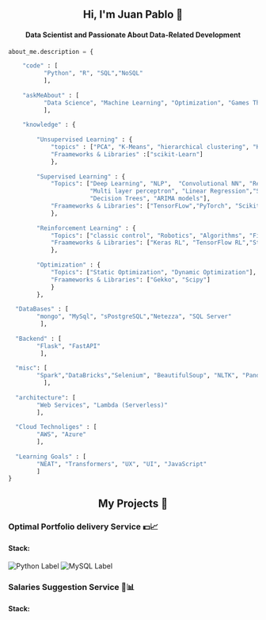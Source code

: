 
<div>
  <h2 align = "center" id = "heading" font-weight =  bold>Hi, I'm Juan Pablo 👋</h2>
  <h4 align="center" id="heading">Data Scientist and Passionate About Data-Related Development</h4>
</div>


```python
about_me.description = {

    "code" : [ 
          "Python", "R", "SQL","NoSQL"
          ],
          
    "askMeAbout" : [
          "Data Science", "Machine Learning", "Optimization", "Games Theory"
          ],
          
    "knowledge" : {
    
        "Unsupervised Learning" : {
            "topics" : ["PCA", "K-Means", "hierarchical clustering", "KNN"],
            "Fraameworks & Libraries" :["scikit-Learn"]
            },
            
        "Supervised Learning" : {
            "Topics": ["Deep Learning", "NLP",  "Convolutional NN", "Recurrent NN", "LSTM NN",
                       "Multi layer perceptron", "Linear Regression","Support vector machine",
                       "Decision Trees", "ARIMA models"],
            "Fraameworks & Libraries": ["TensorFLow","PyTorch", "Scikit-Learn","Keras","statsmodels"]
            },
            
        "Reinforcement Learning" : {
            "Topics": ["classic control", "Robotics", "Algorithms", "Finance"],
            "Fraameworks & Libraries": ["Keras RL", "TensorFlow RL","Stable-baselines"]
            },
            
        "Optimization" : {
            "Topics": ["Static Optimization", "Dynamic Optimization"],
            "Fraameworks & Libraries": ["Gekko", "Scipy"]
            }
        },
      
  "DataBases" : [
        "mongo", "MySql", "sPostgreSQL","Netezza", "SQL Server"
         ],   
  
  "Backend" : [
        "Flask", "FastAPI"
         ],
       
  "misc": [
        "Spark","DataBricks","Selenium", "BeautifulSoup", "NLTK", "Pandas", "Numpy", "SqlAlchemy", "DASH" 
          ],
          
  "architecture": [
        "Web Services", "Lambda (Serverless)"
        ],
        
  "Cloud Technoliges" : [
        "AWS", "Azure"
        ],
        
  "Learning Goals" : [
        "NEAT", "Transformers", "UX", "UI", "JavaScript"
        ]
}
```

<h2 align = "center" font-weight =  bold> My Projects 💬 </h2>


<h3 font-weight =  bold> Optimal Portfolio delivery Service  💵📈 </h3>
<h4 font-weight =  bold> Stack: </h4
<p style="text-align: left;">
  <img src="https://img.shields.io/badge/-Python-yellowe" alt="Python Label" />
  <img src="https://img.shields.io/badge/-MySQL-blue" alt="MySQL Label" />
</p>

<h3 font-weight =  bold> Salaries Suggestion Service 💼📊 </h3>
<h4 font-weight =  bold> Stack: </h4>






<!--
**JuanPChicaC/JuanPChicaC** is a ✨ _special_ ✨ repository because its `README.md` (this file) appears on your GitHub profile.

Here are some ideas to get you started:

- 🔭 I’m currently working on ...
- 🌱 I’m currently learning ...
- 👯 I’m looking to collaborate on ...
- 🤔 I’m looking for help with ...
- 💬 Ask me about ...
- 📫 How to reach me: ...
- 😄 Pronouns: ...
- ⚡ Fun fact: ...
-->
